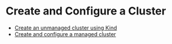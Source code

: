 # Create and Configure a Cluster

- [Create an unmanaged cluster using Kind](creating-clusters/CreateUnmanagedCluster.md)
- [Create and configure a managed cluster](creating-clusters/CreateManagedCluster.md)

